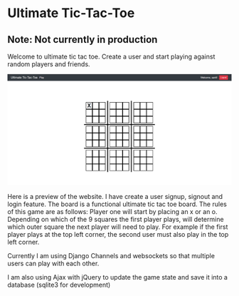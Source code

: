 # Ultimate Tic-Tac-Toe

## Note: Not currently in production 

Welcome to ultimate tic tac toe. Create a user and start playing against random players and friends.

![website preview](https://github.com/yzjnxsantiago/ultimate_tic_tac_toe-project/blob/main/images/u_ttt_board.png)

Here is a preview of the website. I have create a user signup, signout and login feature. The board is a functional ultimate tic tac toe board. The rules of this game are as follows: Player one will start by placing an x or an o. Depending on which of the 9 squares the first player plays, will determine which outer square the next player will need to play. For example if the first player plays at the top left corner, the second user must also play in the top left corner. 

Currently I am using Django Channels and websockets so that multiple users can play with each other.

I am also using Ajax with jQuery to update the game state and save it into a database (sqlite3 for development)

